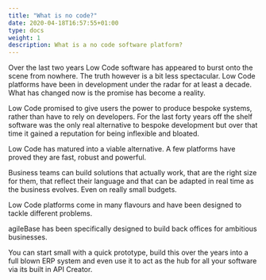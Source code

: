 ```yaml
---
title: "What is no code?"
date: 2020-04-18T16:57:55+01:00
type: docs
weight: 1
description: What is a no code software platform?
---
```

Over the last two years Low Code software has appeared to burst onto the scene from nowhere. The truth however is a bit less spectacular. Low Code platforms have been in development under the radar for at least a decade. What has changed now is the promise has become a reality. 

Low Code promised to give users the power to produce bespoke systems, rather than have to rely on developers. For the last forty years off the shelf software was the only real alternative to bespoke development but over that time it gained a reputation for being inflexible and bloated.

Low Code has matured into a viable alternative. A few platforms have proved they are fast, robust and powerful.

Business teams can build solutions that actually work, that are the right size for them, that reflect their language and that can be adapted in real time as the business evolves. Even on really small budgets.

Low Code platforms come in many flavours and have been designed to tackle different problems.

agileBase has been specifically designed to build back offices for ambitious businesses. 

You can start small with a quick prototype, build this over the years into a full blown ERP system and even use it to act as the hub for all your software via its built in API Creator.